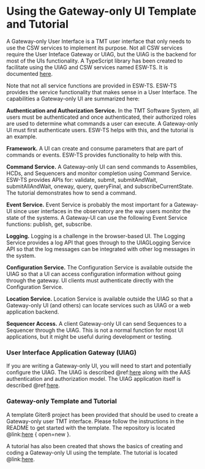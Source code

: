 # Using the Gateway-only UI Template and Tutorial

A Gateway-only User Interface is a TMT user interface that only needs to use the CSW services to implement its purpose.  Not all
CSW services require the User Inteface Gateway or UIAG, but the UIAG is the backend for most of the UIs functionality.  A TypeScript library
has been created to facilitate using the UIAG and CSW services named ESW-TS. It is documented [here](http://tmtsoftware.github.io/esw-ts/).

Note that not all service functions are provided in ESW-TS. ESW-TS provides the service functionality that makes sense in a User Interface. The
capabilities a Gateway-only UI are summarized here:

**Authentication and Authorization Service.** In the TMT Software System, all users must be authenticated and once
authenticated, their authorized roles are used to determine what commands a user can execute. A Gateway-only UI must
first authenticate users.  ESW-TS helps with this, and the tutorial is an example. 

**Framework.** A UI can create and consume parameters that are part of commands or events. ESW-TS provides functionality to help
with this.

**Command Service.** A Gateway-only UI can send commands to Assemblies, HCDs, and Sequencers and monitor completion using Command Service. ESW-TS provides APIs
for: validate, submit, submitAndWait, submitAllAndWait, oneway, query, queryFinal, and subscribeCurrentState. The tutorial demonstrates
how to send a command.

**Event Service.** Event Service is probably the most important for a Gateway-UI since user interfaces in the observatory are the way users
monitor the state of the systems. A Gateway-UI can use the following Event Service functions: publish, get, subscribe.

**Logging.** Logging is a challenge in the browser-based UI.  The Logging Service provides a log API that goes through to the UIAGLogging Service API so 
that the log messages can be integrated with other log messages in the system.

**Configuration Service.** The Configuration Service is available outside the UIAG so that a UI can access configuration information without going
through the gateway. UI clients must authenticate directly with the Configuration Service.

**Location Service.** Location Service is available outside the UIAG so that a Gateway-only UI (and others) can locate services such as UIAG or a web application backend.

**Sequencer Access.** A client Gateway-only UI can send Sequences to a Sequencer through the UIAG. This is not a normal function for most UI applications, but it 
might be useful during development or testing.

### User Interface Application Gateway (UIAG)
If you are writing a Gateway-only UI, you will need to start and potentially configure the UIAG. The UIAG is described @ref:[here](gateway.md) 
along with the AAS authentication and authorization model. The UIAG application itself is described @ref:[here](gateway-app.md). 

### Gateway-only Template and Tutorial

A template Giter8 project has been provided that should be used to create a Gateway-only user TMT interface.
Please follow the instructions in the README to get started with the template. The repository is located @link:[here](https://github.com/tmtsoftware/esw-gateway-ui-template.g8) { open=new }.

A tutorial has also been created that shows the basics of creating and coding a Gateway-only UI using the template.
The tutorial is located @link:[here](https://github.com/tmtsoftware/esw-gateway-ui-example).
